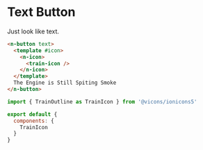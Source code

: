 # Text Button

Just look like text.

```html
<n-button text>
  <template #icon>
    <n-icon>
      <train-icon />
    </n-icon>
  </template>
  The Engine is Still Spiting Smoke
</n-button>
```

```js
import { TrainOutline as TrainIcon } from '@vicons/ionicons5'

export default {
  components: {
    TrainIcon
  }
}
```
